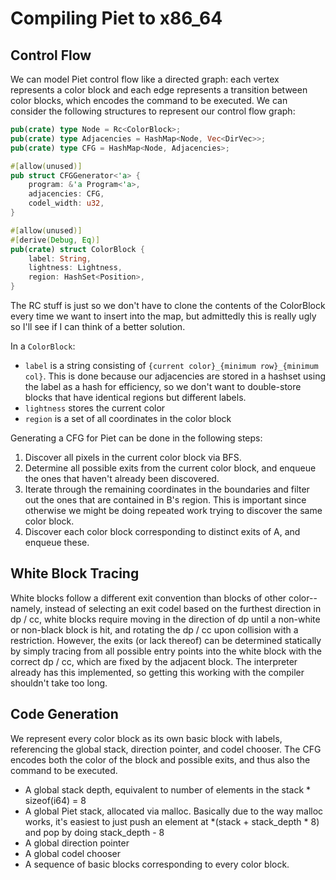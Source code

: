 # Compiling Piet to x86_64

## Control Flow

We can model Piet control flow like a directed graph: each vertex represents a color block and each edge represents a transition between color blocks, which encodes the command to be executed.  We can consider the following structures to represent our control flow graph: 

```Rust
pub(crate) type Node = Rc<ColorBlock>;
pub(crate) type Adjacencies = HashMap<Node, Vec<DirVec>>;
pub(crate) type CFG = HashMap<Node, Adjacencies>;

#[allow(unused)]
pub struct CFGGenerator<'a> {
    program: &'a Program<'a>,
    adjacencies: CFG,
    codel_width: u32,
}

#[allow(unused)]
#[derive(Debug, Eq)]
pub(crate) struct ColorBlock {
    label: String,
    lightness: Lightness,
    region: HashSet<Position>,
}
```

The RC stuff is just so we don't have to clone the contents of the ColorBlock every time we want to insert into the map, but admittedly this is really ugly so I'll see if I can think of a better solution.

In a `ColorBlock`:
* `label` is a string consisting of `{current color}_{minimum row}_{minimum col}`.  This is done because our adjacencies are stored in a hashset using the label as a hash for efficiency, so we don't want to double-store blocks that have identical regions but different labels.
* `lightness` stores the current color
* `region` is a set of all coordinates in the color block

Generating a CFG for Piet can be done in the following steps:

1. Discover all pixels in the current color block via BFS.  
2. Determine all possible exits from the current color block, and enqueue the ones that haven't already been discovered.
3. Iterate through the remaining coordinates in the boundaries and filter out the ones that are contained in B's region.  This is important since otherwise we might be doing repeated work trying to discover the same color block.
4. Discover each color block corresponding to distinct exits of A, and enqueue these.

## White Block Tracing

White blocks follow a different exit convention than blocks of other color--namely, instead of selecting an exit codel based on the furthest direction in dp / cc, white blocks require moving in the direction of dp until a non-white or non-black block is hit, and rotating the dp / cc upon collision with a restriction.  However, the exits (or lack thereof) can be determined statically by simply tracing from all possible entry points into the white block with the correct dp / cc, which are fixed by the adjacent block.  The interpreter already has this implemented, so getting this working with the compiler shouldn't take too long.

## Code Generation

We represent every color block as its own basic block with labels, referencing the global stack, direction pointer, and codel chooser. The CFG encodes both the color of the block and possible exits, and thus also the command to be executed.  

* A global stack depth, equivalent to number of elements in the stack * sizeof(i64) = 8
* A global Piet stack, allocated via malloc.  Basically due to the way malloc works, it's easiest to just push an element at *(stack + stack_depth * 8) and pop by doing stack_depth - 8
* A global direction pointer
* A global codel chooser
* A sequence of basic blocks corresponding to every color block.


